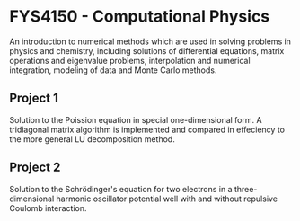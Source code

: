 # FYS4150 - Computational Physics
An introduction to numerical methods which are used in solving problems in physics and chemistry, including solutions of differential equations, matrix operations and eigenvalue problems, interpolation and numerical integration, modeling of data and Monte Carlo methods.
## Project 1
Solution to the Poission equation in special one-dimensional form. A tridiagonal matrix algorithm is implemented and compared in effeciency to the more general LU decomposition method.
## Project 2
Solution to the Schrödinger's equation for two electrons in a three-dimensional harmonic oscillator potential well with and without repulsive Coulomb interaction.
